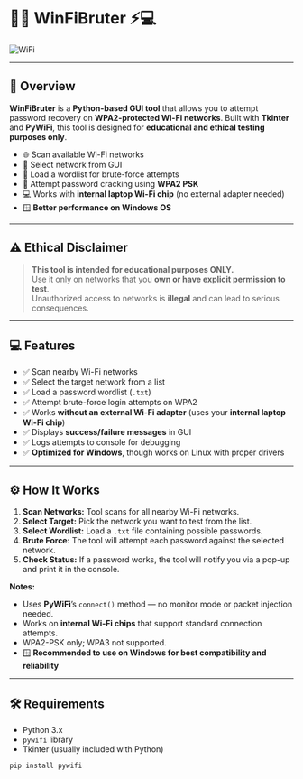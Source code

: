 # 🕵️‍♂️ WinFiBruter ⚡💻

![WiFi](https://media.giphy.com/media/xUPGcguWZHRC2HyBRS/giphy.gif)

---

## 🚀 Overview

**WinFiBruter** is a **Python-based GUI tool** that allows you to attempt password recovery on **WPA2-protected Wi-Fi networks**. Built with **Tkinter** and **PyWiFi**, this tool is designed for **educational and ethical testing purposes only**.  

- 🌐 Scan available Wi-Fi networks  
- 📝 Select network from GUI  
- 📂 Load a wordlist for brute-force attempts  
- 🔑 Attempt password cracking using **WPA2 PSK**  
- 💻 Works with **internal laptop Wi-Fi chip** (no external adapter needed)  
- 🪟 **Better performance on Windows OS**  

---

## ⚠️ Ethical Disclaimer

> **This tool is intended for educational purposes ONLY.**  
> Use it only on networks that you **own or have explicit permission to test**.  
> Unauthorized access to networks is **illegal** and can lead to serious consequences.  

---

## 💻 Features

- ✅ Scan nearby Wi-Fi networks  
- ✅ Select the target network from a list  
- ✅ Load a password wordlist (`.txt`)  
- ✅ Attempt brute-force login attempts on WPA2  
- ✅ Works **without an external Wi-Fi adapter** (uses your **internal laptop Wi-Fi chip**)  
- ✅ Displays **success/failure messages** in GUI  
- ✅ Logs attempts to console for debugging  
- ✅ **Optimized for Windows**, though works on Linux with proper drivers  

---

## ⚙️ How It Works

1. **Scan Networks:** Tool scans for all nearby Wi-Fi networks.  
2. **Select Target:** Pick the network you want to test from the list.  
3. **Select Wordlist:** Load a `.txt` file containing possible passwords.  
4. **Brute Force:** The tool will attempt each password against the selected network.  
5. **Check Status:** If a password works, the tool will notify you via a pop-up and print it in the console.  

**Notes:**  
- Uses **PyWiFi**’s `connect()` method — no monitor mode or packet injection needed.  
- Works on **internal Wi-Fi chips** that support standard connection attempts.  
- WPA2-PSK only; WPA3 not supported.  
- 🪟 **Recommended to use on Windows for best compatibility and reliability**  

---

## 🛠 Requirements

- Python 3.x  
- `pywifi` library  
- Tkinter (usually included with Python)  

```bash
pip install pywifi
